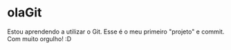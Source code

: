 # olaGit

Estou aprendendo a utilizar o Git.
Esse é o meu primeiro "projeto" e commit. Com muito orgulho! :D
